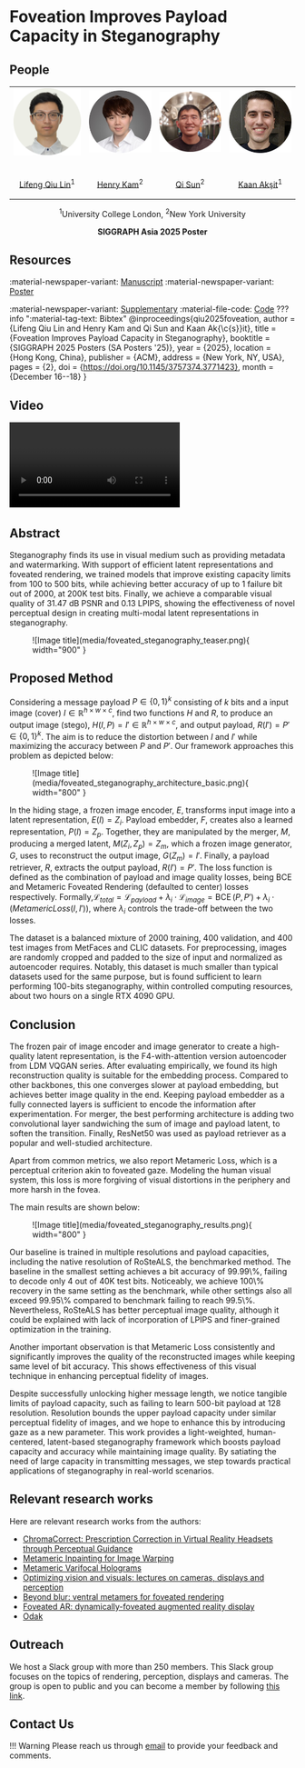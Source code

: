 # Foveation Improves Payload Capacity in Steganography

## People
<table class=""  style="margin: 10px auto;">
  <tbody>
    <tr>
      <td> <img src="../../people/lifeng_qiu_lin.png" width="120" alt=/> &nbsp;&nbsp;&nbsp;&nbsp;&nbsp;&nbsp;&nbsp;</td>
      <td> <img src="../../people/henry_kam.png" width="120" alt=/> &nbsp;&nbsp;&nbsp;&nbsp;</td>
      <td> <img src="../../people/qi_sun.png" width="120" alt=/> &nbsp;&nbsp;&nbsp;&nbsp;</td>
      <td> <img src="../../people/kaan_aksit.png" width="120" alt=/> &nbsp;&nbsp;&nbsp;&nbsp;</td>
    </tr> 
    <tr>
      <td><p style="text-align:center;"><a href="https://github.com/Gnefil">Lifeng Qiu Lin</a><sup>1</sup></p></td>
      <td><p style="text-align:center;"><a href="http://gulpinhenry.github.io">Henry Kam</a><sup>2</sup></p></td>
      <td><p style="text-align:center;"><a href="http://qisun.me">Qi Sun</a><sup>2</sup></p></td>
      <td><p style="text-align:center;"><a href="https://kaanaksit.com">Kaan Akşit</a><sup>1</sup></p></td>
    </tr>
  </tbody>
</table>
<p style="text-align:center;">
<sup>1</sup>University College London,
<sup>2</sup>New York University
</p>
<p style="text-align:center;"><b>SIGGRAPH Asia 2025 Poster</b></p>


## Resources 
:material-newspaper-variant: [Manuscript](https://www.kaanaksit.com/assets/pdf/LinEtAl_SiggraphAsia2025_Foveation_improves_payload_capacity_in_steganography.pdf)
:material-newspaper-variant: [Poster](https://www.kaanaksit.com/assets/pdf/LinEtAl_SiggraphAsia2025_Poster_Foveation_improves_payload_capacity_in_steganography.pdf)
<!-- TODO: upload materials here -->
:material-newspaper-variant: [Supplementary]()
:material-file-code: [Code](https://github.com/complight/foveation_steganography)
??? info ":material-tag-text: Bibtex"
        @inproceedings{qiu2025foveation,
          author = {Lifeng Qiu Lin and Henry Kam and Qi Sun and Kaan Ak{\c{s}}it},
          title = {Foveation Improves Payload Capacity in Steganography},
          booktitle = {SIGGRAPH 2025 Posters (SA Posters '25)},
          year = {2025},
          location = {Hong Kong, China},
          publisher = {ACM},
          address = {New York, NY, USA},
          pages = {2},
          doi = {https://doi.org/10.1145/3757374.3771423},
          month = {December 16--18}
        }


## Video
<video controls>
<source src="https://kaanaksit.com/assets/video/YilmazACMMM2025MultitaskingPerceptualGraphics.mp4" id="" type="video/mp4">
</video>

## Abstract
Steganography finds its use in visual medium such as providing metadata and watermarking.
With support of efficient latent representations and foveated rendering, we trained models that improve existing capacity limits from 100 to 500 bits, while achieving better accuracy of up to 1 failure bit out of 2000, at 200K test bits.
Finally, we achieve a comparable visual quality of 31.47 dB PSNR and 0.13 LPIPS, showing the effectiveness of novel perceptual design in creating multi-modal latent representations in steganography.

<figure markdown>
  ![Image title](media/foveated_steganography_teaser.png){ width="900" }
</figure>



## Proposed Method
Considering a message payload $P \in \{0, 1\}^k$ consisting of $k$ bits and a input image (cover) $I \in \mathbb{R}^{h \times w \times c}$, find two functions $H$ and $R$, to produce an output image (stego), $H(I, P) = I' \in \mathbb{R}^{h \times w \times c}$, and output payload, $R(I') = P' \in \{0, 1\}^k$. The aim is to reduce the distortion between $I$ and $I'$ while maximizing the accuracy between $P$ and $P'$.
Our framework approaches this problem as depicted below:


<figure markdown>
  ![Image title](media/foveated_steganography_architecture_basic.png){ width="800" }
</figure>

In the hiding stage, a frozen image encoder, $E$, transforms input image into a latent representation, $E(I) = Z_i$. 
Payload embedder, $F$, creates also a learned representation, $P(I) = Z_p$. 
Together, they are manipulated by the merger, $M$, producing a merged latent, $M(Z_i, Z_p) = Z_m$, which a frozen image generator, $G$, uses to reconstruct the output image,  $G(Z_m) = I'$. 
Finally, a payload retriever, $R$, extracts the output payload, $R(I') = P'$.
The loss function is defined as the combination of payload and image quality losses, being BCE and Metameric Foveated Rendering (defaulted to center) losses respectively.
Formally,$\mathcal{L}_{total} = \mathcal{L}_{payload} + \lambda_i \cdot \mathcal{L}_{image} \nonumber = \operatorname{BCE}(P, P') + \lambda_i \cdot (MetamericLoss(I, I')),$
where $\lambda_i$ controls the trade-off between the two losses.

The dataset is a balanced mixture of 2000 training, 400 validation, and 400 test images from MetFaces and CLIC datasets. 
For preprocessing, images are randomly cropped and padded to the size of input and normalized as autoencoder requires. 
Notably, this dataset is much smaller than typical datasets used for the same purpose, but is found sufficient to learn performing 100-bits steganography, within controlled computing resources, about two hours on a single RTX 4090 GPU.

## Conclusion
The frozen pair of image encoder and image generator to create a high-quality latent representation, is the F4-with-attention version autoencoder from LDM VQGAN series.
After evaluating empirically, we found its high reconstruction quality is suitable for the embedding process. Compared to other backbones, this one converges slower at payload embedding, but achieves better image quality in the end.
Keeping payload embedder as a fully connected layers is sufficient to encode the information after experimentation. 
For merger, the best performing architecture is adding two convolutional layer sandwiching the sum of image and payload latent, to soften the transition. 
Finally, ResNet50 was used as payload retriever as a popular and well-studied architecture. 

Apart from common metrics, we also report Metameric Loss, which is a perceptual criterion akin to foveated gaze.
Modeling the human visual system, this loss is more forgiving of visual distortions in the periphery and more harsh in the fovea.

The main results are shown below: 
<figure markdown>
  ![Image title](media/foveated_steganography_results.png){ width="800" }
</figure>
Our baseline is trained in multiple resolutions and payload capacities, including the native resolution of RoSteALS, the benchmarked method.
The baseline in the smallest setting achieves a bit accuracy of 99.99\%, failing to decode only 4 out of 40K test bits. 
Noticeably, we achieve 100\% recovery in the same setting as the benchmark, while other settings also all exceed 99.95\% compared to benchmark failing to reach 99.5\%.
Nevertheless, RoSteALS has better perceptual image quality, although it could be explained with lack of incorporation of LPIPS and finer-grained optimization in the training.

Another important observation is that Metameric Loss consistently and significantly improves the quality of the reconstructed images while keeping same level of bit accuracy. 
This shows effectiveness of this visual technique in enhancing perceptual fidelity of images.

Despite successfully unlocking higher message length, we notice tangible limits of payload capacity, such as failing to learn 500-bit payload at 128 resolution.
Resolution bounds the upper payload capacity under similar perceptual fidelity of images, and we hope to enhance this by introducing gaze as a new parameter.
This work provides a light-weighted, human-centered, latent-based steganography framework which boosts payload capacity and accuracy while maintaining image quality.
By satiating the need of large capacity in transmitting messages, we step towards practical applications of steganography in real-world scenarios.

<!-- ## Photo gallery
Here, we release photographs from our visit to the conference, highlighting parts of our SIGGRAPH Asia 2025 experience. -->

<!-- TODO -->
<!-- <figure markdown>
  ![](./media/hologram_compression_sig25_photos_001.jpg){ width="390", align=left }
  ![](./media/hologram_compression_sig25_photos_002.jpg){ width="390", align=left }
  ![](./media/hologram_compression_sig25_photos_003.jpg){ width="390", align=left }
  ![](./media/hologram_compression_sig25_photos_004.jpg){ width="390", align=left }
  ![](./media/hologram_compression_sig25_photos_005.jpg){ width="390", align=left }
</figure> -->

## Relevant research works
Here are relevant research works from the authors:

- [ChromaCorrect: Prescription Correction in Virtual Reality Headsets through Perceptual Guidance](https://complightlab.com/ChromaCorrect)
- [Metameric Inpainting for Image Warping](https://doi.org/10.1109/tvcg.2022.3216712)
- [Metameric Varifocal Holograms](https://vr.cs.ucl.ac.uk/research/pipelines/metameric-varifocal-holography/)
- [Optimizing vision and visuals: lectures on cameras, displays and perception](../teaching/siggraph2022_optimizing_vision_and_visuals.md)
- [Beyond blur: ventral metamers for foveated rendering](https://www.homepages.ucl.ac.uk/~ucabdw0/beyondblur.html)
- [Foveated AR: dynamically-foveated augmented reality display](https://dl.acm.org/doi/10.1145/3306346.3322987)
- [Odak](https://github.com/kaanaksit/odak)

## Outreach
We host a Slack group with more than 250 members.
This Slack group focuses on the topics of rendering, perception, displays and cameras.
The group is open to public and you can become a member by following [this link](../outreach/index.md).

## Contact Us
!!! Warning
    Please reach us through [email](mailto:kaanaksit@kaanaksit.com) to provide your feedback and comments.

<!-- ## Acknowledgements -->

<!-- <div style="float: left; height:200px;" class="boxed">
<img align='left' src="../../media/royal_society.png" width="100" alt/>
<img align='left' src="../../media/meta_reality_labs.png" width="100" alt/>
</div>
Kaan Akşit is supported by the Royal Society's RGS\R2\212229 - Research Grants 2021 Round 2 in building the hardware prototype. Kaan Akşit is also supported by Meta Reality Labs inclusive rendering initiative 2022. Liang Shi is supported by Meta Research PhD fellowship (2021-2023).
<br />
<br />
<br />
<br />
<br />
<br />
<br />


<div style="float: left; height:200px;" class="boxed">
<img align='left' src="../../media/eu_horizon2020.png" width="100" alt/>
<img align='left' src="../../media/tubitak.png" width="100" alt/>
</div>
Hakan Urey is supported by the European Innovation Council’s HORIZON-EIC-2021-TRANSITION-CHALLENGES program Grant Number 101057672 and Tübitak’s 2247-A National Lead Researchers Program, Project Number 120C145.
<br />
<br />
<br />
<br />
<br />
<br />
<br /> -->


